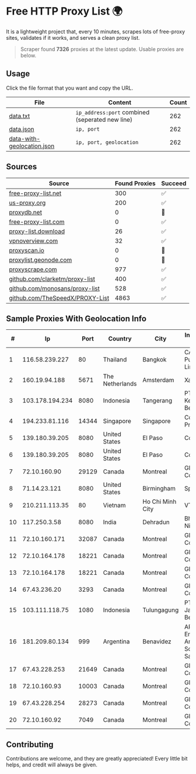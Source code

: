 
# Free HTTP Proxy List 🌍

It is a lightweight project that, every 10 minutes, scrapes lots of free-proxy sites, validates if it works, and serves a clean proxy list.


> Scraper found **7326** proxies at the latest update. Usable proxies are below.

## Usage

Click the file format that you want and copy the URL.


|File|Content|Count|
|----|-------|-----|
|[data.txt](https://raw.githubusercontent.com/themiralay/Proxy-List-World/master/data.txt)|`ip_address:port` combined (seperated new line)|262|
|[data.json](https://raw.githubusercontent.com/themiralay/Proxy-List-World/master/data.json)|`ip, port`|262|
|[data-with-geolocation.json](https://raw.githubusercontent.com/themiralay/Proxy-List-World/master/data-with-geolocation.json)|`ip, port, geolocation`|262|

## Sources

|Source|Found Proxies|Succeed|
|------|-------------|-------|
|[free-proxy-list.net](https://free-proxy-list.net)|300|✅|
|[us-proxy.org](https://www.us-proxy.org)|200|✅|
|[proxydb.net](http://proxydb.net)|0|🚫|
|[free-proxy-list.com](https://free-proxy-list.com/?page=&port=&type%5B%5D=http&type%5B%5D=https&up_time=0&search=Search)|0|✅|
|[proxy-list.download](https://www.proxy-list.download/HTTP)|26|✅|
|[vpnoverview.com](https://vpnoverview.com/privacy/anonymous-browsing/free-proxy-servers)|32|✅|
|[proxyscan.io](https://www.proxyscan.io)|0|🚫|
|[proxylist.geonode.com](https://proxylist.geonode.com/api/proxy-list?limit=300&page=1&sort_by=lastChecked&sort_type=desc&protocols=http,https)|0|🚫|
|[proxyscrape.com](https://api.proxyscrape.com/v2/?request=displayproxies&protocol=http&timeout=10000&country=all&ssl=all&anonymity=all)|977|✅|
|[github.com/clarketm/proxy-list](https://raw.githubusercontent.com/clarketm/proxy-list/master/proxy-list-raw.txt)|400|✅|
|[github.com/monosans/proxy-list](https://raw.githubusercontent.com/monosans/proxy-list/main/proxies/http.txt)|528|✅|
|[github.com/TheSpeedX/PROXY-List](https://raw.githubusercontent.com/TheSpeedX/PROXY-List/master/http.txt)|4863|✅|


## Sample Proxies With Geolocation Info

|#|Ip|Port|Country|City|Internet Service Provider|
|-|--|----|-------|----|-------------------------|
|1|116.58.239.227|80|Thailand|Bangkok|CAT Telecom Public Company Limited|
|2|160.19.94.188|5671|The Netherlands|Amsterdam|Xantho UAB|
|3|103.178.194.234|8080|Indonesia|Tangerang|PT Jaringan Keluarga Bersama|
|4|194.233.81.116|14344|Singapore|Singapore|Contabo Asia Private Limited|
|5|139.180.39.205|8080|United States|El Paso|Conterra|
|6|139.180.39.205|8080|United States|El Paso|Conterra|
|7|72.10.160.90|29129|Canada|Montreal|GloboTech Communications|
|8|71.14.23.121|8080|United States|Birmingham|Spectrum|
|9|210.211.113.35|80|Vietnam|Ho Chi Minh City|VTDC|
|10|117.250.3.58|8080|India|Dehradun|Bharat Sanchar Nigam Ltd|
|11|72.10.160.171|32087|Canada|Montreal|GloboTech Communications|
|12|72.10.164.178|18221|Canada|Montreal|GloboTech Communications|
|13|72.10.164.178|18221|Canada|Montreal|GloboTech Communications|
|14|67.43.236.20|3293|Canada|Montreal|GloboTech Communications|
|15|103.111.118.75|1080|Indonesia|Tulungagung|PT Dimensi Jaringan Bersinar|
|16|181.209.80.134|999|Argentina|Benavidez|ARSAT - Empresa Argentina de Soluciones Satelitales S.A.|
|17|67.43.228.253|21649|Canada|Montreal|GloboTech Communications|
|18|72.10.160.93|10003|Canada|Montreal|GloboTech Communications|
|19|67.43.228.254|28273|Canada|Montreal|GloboTech Communications|
|20|72.10.160.92|7049|Canada|Montreal|GloboTech Communications|



## Contributing

Contributions are welcome, and they are greatly appreciated! Every
little bit helps, and credit will always be given.

